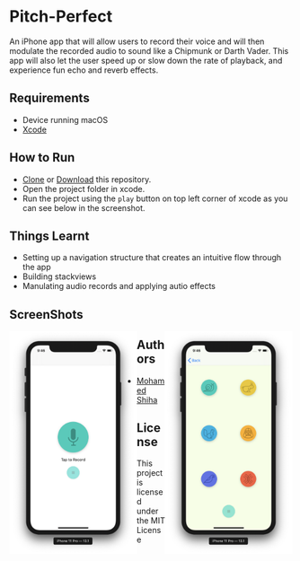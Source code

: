 # Pitch-Perfect

An iPhone app that will allow users to record their voice and will then modulate the recorded audio to sound like a Chipmunk or Darth Vader. This app will also let the user speed up or slow down the rate of playback, and experience fun echo and reverb effects.

## Requirements

 * Device running macOS
 * [Xcode](https://developer.apple.com/xcode/)

## How to Run

* [Clone](https://github.com/MohamedShiha/Pitch-Perfect.git) or [Download](https://github.com/MohamedShiha/Pitch-Perfect/archive/master.zip) this repository.
* Open the project folder in xcode.
* Run the project using the `play` button on top left corner of xcode as you can see below in the screenshot.

## Things Learnt

* Setting up a navigation structure that creates an intuitive flow through the app
* Building stackviews
* Manulating audio records and applying autio effects

## ScreenShots

<img src="https://github.com/MohamedShiha/Pitch-Perfect/blob/master/Screenshots/1.png" width="45%" align="left"/>
<img src="https://github.com/MohamedShiha/Pitch-Perfect/blob/master/Screenshots/2.png" width="45%" align="right"/>

## Authors

* [Mohamed Shiha](https://github.com/MohamedShiha)

## License

This project is licensed under the MIT License
